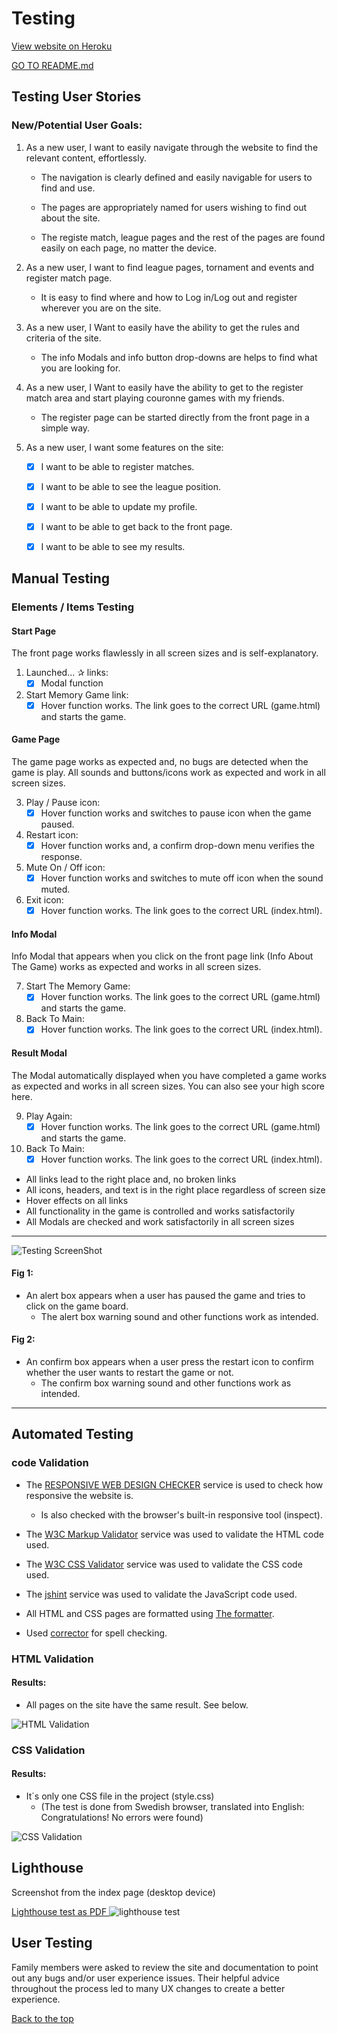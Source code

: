 # Testing

[View website on Heroku](https://manello-couronne.herokuapp.com/)

[GO TO README.md](README.md)

## Testing User Stories

### New/Potential User Goals:

1. As a new user, I want to easily navigate through the website to find the relevant content, effortlessly.

   - The navigation is clearly defined and easily navigable for users to find and use.

   - The pages are appropriately named for users wishing to find out about the site.

   - The registe match, league pages and the rest of the pages are found easily on each page, no matter the device.
   
2. As a new user, I want to find league pages, tornament and events and register match page.

   - It is easy to find where and how to Log in/Log out and register wherever you are on the site.

3. As a new user, I Want to easily have the ability to get the rules and criteria of the site.

   - The info Modals and info button drop-downs are helps to find what you are looking for.

4. As a new user, I Want to easily have the ability to get to the register match area and start playing couronne games with my friends.

   - The register page can be started directly from the front page in a simple way.

5. As a new user, I want some features on the site:

   - [x] I want to be able to register matches.

   - [x] I want to be able to see the league position.

   - [x] I want to be able to update my profile.

   - [x] I want to be able to get back to the front page.

   - [x] I want to be able to see my  results.

## Manual Testing

### Elements / Items Testing


#### Start Page

The front page works flawlessly in all screen sizes and is self-explanatory.

1. Launched... ✰  links:
   - [x] Modal function 
2. Start Memory Game link:
   - [x] Hover function works. The link goes to the correct URL (game.html) and starts the game.

#### Game Page

The game page works as expected and, no bugs are detected when the game is play. All sounds and buttons/icons work as expected and work in all screen sizes.

3. Play / Pause icon:
   - [x] Hover function works and switches to pause icon when the game paused.
4. Restart icon:
   - [x] Hover function works and, a confirm drop-down menu verifies the response.
5. Mute On / Off icon:
   - [x] Hover function works and switches to mute off icon when the sound muted.
6. Exit icon:
   - [x] Hover function works. The link goes to the correct URL (index.html).

#### Info Modal

Info Modal that appears when you click on the front page link (Info About The Game) works as expected and works in all screen sizes.

7. Start The Memory Game:
   - [x] Hover function works. The link goes to the correct URL (game.html) and starts the game.
8. Back To Main:
   - [x] Hover function works. The link goes to the correct URL (index.html).

#### Result Modal

The Modal automatically displayed when you have completed a game works as expected and works in all screen sizes. You can also see your high score here.

9. Play Again:
   - [x] Hover function works. The link goes to the correct URL (game.html) and starts the game.
10. Back To Main:
    - [x] Hover function works. The link goes to the correct URL (index.html).

- All links lead to the right place and, no broken links
- All icons, headers, and text is in the right place regardless of screen size
- Hover effects on all links
- All functionality in the game is controlled and works satisfactorily
- All Modals are checked and work satisfactorily in all screen sizes

---

![Testing ScreenShot](assets/readme-resources/alert-confirm.jpg)

#### Fig 1:

- An alert box appears when a user has paused the game and tries to click on the game board.
  - The alert box warning sound and other functions work as intended.

#### Fig 2:

- An confirm box appears when a user press the restart icon to confirm whether the user wants to restart the game or not.
  - The confirm box warning sound and other functions work as intended.

---

## Automated Testing

### code Validation

- The [RESPONSIVE WEB DESIGN CHECKER](https://responsivedesignchecker.com/) service is used to check how responsive the website is.

  - Is also checked with the browser's built-in responsive tool (inspect).

- The [W3C Markup Validator](https://validator.w3.org/) service was used to validate the HTML code used.

- The [W3C CSS Validator](https://jigsaw.w3.org/css-validator/) service was used to validate the CSS code used.

- The [jshint](https://jshint.com/) service was used to validate the JavaScript code used.

- All HTML and CSS pages are formatted using [The formatter](https://www.freeformatter.com/).

- Used [corrector](https://www.corrector.co/) for spell checking.

### HTML Validation

#### Results:

- All pages on the site have the same result. See below.

![HTML Validation](assets/readme-resources/html-validaor-image.jpg)

### CSS Validation

#### Results:

- It´s only one CSS file in the project (style.css)
  - (The test is done from Swedish browser, translated into English: Congratulations! No errors were found)

![CSS Validation](assets/readme-resources/css-validaor-image.jpg)

## Lighthouse

Screenshot from the index page (desktop device)

[Lighthouse test as PDF ](assets/readme-resources/lighthouse.pdf)
![lighthouse test](assets/readme-resources/lighthouse-index.jpg)

## User Testing

Family members were asked to review the site and documentation to point out any bugs and/or user experience issues. Their helpful advice throughout the process led to many UX changes to create a better experience.

[Back to the top](#Testing) 
